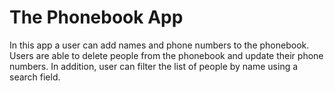 # The Phonebook App

In this app a user can add names and phone numbers to the phonebook. Users are able to delete people from the phonebook and update their phone numbers. In addition, user can filter the list of people by name using a search field.
